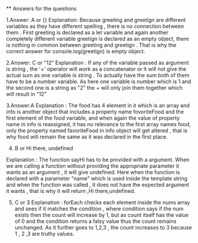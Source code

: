 ** Answers for the questions


1.Answer: A or {}
Explanation: Because greeting and greetign are different variables as they have different spelling , there is no connection between them . First greeting is declared as a let variable and again another completely different variable greetign is declared as an empty object, there is nothing in common between greeting and greetign . That is why the correct answer for console.log(greetign) is empty object.


2.Answer: C or "12"
Explanation : If any of the variable passed as argument is string , the '+' operator will work as a concatenator or it will not give the actual sum as one variable is string . To actually have the sum both of them have to be a number variable. As here one variable is number which is 1 and the second one is a string as "2" the + will only join them together which will result in "12"


3.Answer:A 
Explanation : The food has 4 element in it which is an array and info is another object that includes a property name fovoriteFood and the first element of the food variable, and when again the value of property name in info is reassigned, it has no relevance to the first array names food, only the property named favoriteFood in info object will get altered , that is why food will remain the same as it was declared in the first place.


4. B or Hi there, undefined 

Explanation : The function sayHi has to be provided with a argument. When we are calling a function without providing the appropriate parameter it wants as an argument  , it will give undefined. Here when the function is declared with a parameter "name" which is used inside the template string and when the function was called , it does not have the expected argument it wants , that is why it will return ,Hi there,undefined.


5. C or 3
Explanation : forEach checks each element inside the nums array and sees if it matches the condition , where condition says if the num exists then the count will increase by 1, but as count itself has the value of 0 and the condition returns a falsy value thus the count remains unchanged. As it further goes to 1,2,3 , the count increases to 3 because 1 , 2 ,3 are truthy values.
